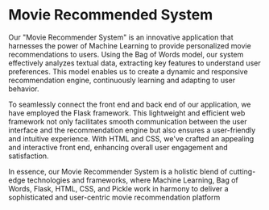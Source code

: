 # Movie Recommended System

Our "Movie Recommender System" is an innovative application that harnesses the power of Machine Learning to provide personalized movie recommendations to users. Using the Bag of Words model, our system effectively analyzes textual data, extracting key features to understand user preferences. This model enables us to create a dynamic and responsive recommendation engine, continuously learning and adapting to user behavior.

To seamlessly connect the front end and back end of our application, we have employed the Flask framework. This lightweight and efficient web framework not only facilitates smooth communication between the user interface and the recommendation engine but also ensures a user-friendly and intuitive experience. With HTML and CSS, we've crafted an appealing and interactive front end, enhancing overall user engagement and satisfaction.

In essence, our Movie Recommender System is a holistic blend of cutting-edge technologies and frameworks, where Machine Learning, Bag of Words, Flask, HTML, CSS, and Pickle work in harmony to deliver a sophisticated and user-centric movie recommendation platform
